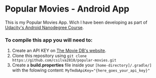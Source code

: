 # Popular Movies - Android App

This is my Popular Movies App. Wich I have been developing as part of [Udacity's Android Nanodegree Course](https://www.udacity.com/course/android-developer-nanodegree-by-google--nd801).

### To compile this app you will need to: 
1. Create an API KEY on [The Movie DB's website](https://www.themoviedb.org/documentation/api).
2. Clone this repository using `git clone https://github.com/csilva2810/popular-movies.git`
3. Create a **build.properties** file inside your `[home-directory]/.gradle/]` with the folowing content: `MyTmdbApiKey="{here_goes_your_api_key}"`
